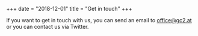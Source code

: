 +++
date = "2018-12-01"
title = "Get in touch"
+++

If you want to get in touch with us, you can send an email to office@gc2.at or you can contact us via Twitter. 

